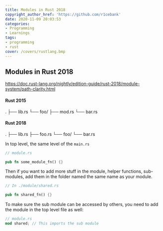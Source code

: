 ```yaml
---
title: Modules in Rust 2018
copyright_author_href: 'https://github.com/r1cebank'
date: 2020-11-09 20:03:53
categories:
- Programming
- Learnings
tags:
- programming
- rust
cover: /covers/rustlang.bmp
---
```

## Modules in Rust 2018

https://doc.rust-lang.org/nightly/edition-guide/rust-2018/module-system/path-clarity.html

#### Rust 2015 
.
├── lib.rs
└── foo/
    ├── mod.rs
    └── bar.rs

#### Rust 2018
.
├── lib.rs
├── foo.rs
└── foo/
    └── bar.rs

In top level, the same level of the `main.rs`

```rust
// module.rs

pub fn some_module_fn() {}
```

Then if you want to add more stuff in the module, helper functions, sub-modules, add them in the folder named the same name as your module.

```rust
// In ./module/shared.rs

pub fn shared_fn() {}
```

To make sure the sub module can be accessed by others, you need to add the module in the top level file as well:

```rust
// module.rs
mod shared; // This imports the sub module
```
